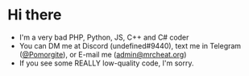 # Hi there
- I'm a very bad PHP, Python, JS, C++ and C# coder
- You can DM me at Discord (undefined#9440), text me in Telegram ([@Pomorgite](https://t.me/Pomorgite)), or E-mail me ([admin@mrcheat.org](mailto:admin@mrcheat.org))
- If you see some REALLY low-quality code, I'm sorry.
